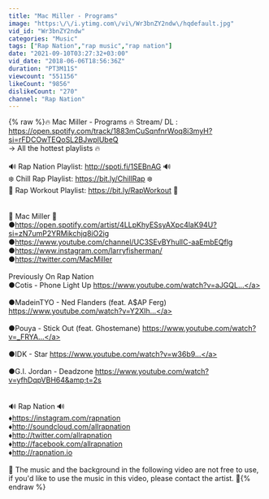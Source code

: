 ```yaml
---
title: "Mac Miller - Programs"
image: "https:\/\/i.ytimg.com\/vi\/Wr3bnZY2ndw\/hqdefault.jpg"
vid_id: "Wr3bnZY2ndw"
categories: "Music"
tags: ["Rap Nation","rap music","rap nation"]
date: "2021-09-10T03:27:32+03:00"
vid_date: "2018-06-06T18:56:36Z"
duration: "PT3M11S"
viewcount: "551156"
likeCount: "9856"
dislikeCount: "270"
channel: "Rap Nation"
---
```

{% raw %}🔥  Mac Miller - Programs 🔥  Stream/ DL : <a rel="nofollow" target="blank" href="https://open.spotify.com/track/1883mCuSqnfnrWoq8i3myH?si=rFDCOwTEQoSL2BJwplUbeQ">https://open.spotify.com/track/1883mCuSqnfnrWoq8i3myH?si=rFDCOwTEQoSL2BJwplUbeQ</a><br />→ All the hottest playlists 🔥<br /><br />🔊 Rap Nation Playlist: <a rel="nofollow" target="blank" href="http://spoti.fi/1SEBnAG">http://spoti.fi/1SEBnAG</a> 🔊<br />❄️ Chill Rap Playlist: <a rel="nofollow" target="blank" href="https://bit.ly/ChillRap">https://bit.ly/ChillRap</a> ❄️<br />💪 Rap Workout Playlist: <a rel="nofollow" target="blank" href="https://bit.ly/RapWorkout">https://bit.ly/RapWorkout</a> 💪<br /><br /><br />🎵  Mac Miller 🎵<br />●<a rel="nofollow" target="blank" href="https://open.spotify.com/artist/4LLpKhyESsyAXpc4laK94U?si=zN7umP2YRMikchjq8iO2ig">https://open.spotify.com/artist/4LLpKhyESsyAXpc4laK94U?si=zN7umP2YRMikchjq8iO2ig</a><br />●<a rel="nofollow" target="blank" href="https://www.youtube.com/channel/UC3SEvBYhullC-aaEmbEQflg">https://www.youtube.com/channel/UC3SEvBYhullC-aaEmbEQflg</a><br />●<a rel="nofollow" target="blank" href="https://www.instagram.com/larryfisherman/">https://www.instagram.com/larryfisherman/</a><br />●<a rel="nofollow" target="blank" href="https://twitter.com/MacMiller">https://twitter.com/MacMiller</a><br /><br />Previously On Rap Nation<br />●Cotis - Phone Light Up <a rel="nofollow" target="blank" href="https://www.youtube.com/watch?v=aJGQL...">https://www.youtube.com/watch?v=aJGQL...</a><br /><br />●MadeinTYO - Ned Flanders (feat. A$AP Ferg) <a rel="nofollow" target="blank" href="https://www.youtube.com/watch?v=Y2XIh...">https://www.youtube.com/watch?v=Y2XIh...</a><br /><br />●Pouya - Stick Out (feat. Ghostemane) <a rel="nofollow" target="blank" href="https://www.youtube.com/watch?v=_FRYA...">https://www.youtube.com/watch?v=_FRYA...</a><br /><br />●IDK - Star <a rel="nofollow" target="blank" href="https://www.youtube.com/watch?v=w36b9...">https://www.youtube.com/watch?v=w36b9...</a><br /><br />●G.I. Jordan - Deadzone <a rel="nofollow" target="blank" href="https://www.youtube.com/watch?v=yfhDqpVBH64&amp;t=2s">https://www.youtube.com/watch?v=yfhDqpVBH64&amp;t=2s</a><br /><br /><br />🔊 Rap Nation 🔊<br />♦<a rel="nofollow" target="blank" href="https://instagram.com/rapnation">https://instagram.com/rapnation</a><br />♦<a rel="nofollow" target="blank" href="http://soundcloud.com/allrapnation">http://soundcloud.com/allrapnation</a><br />♦<a rel="nofollow" target="blank" href="http://twitter.com/allrapnation">http://twitter.com/allrapnation</a><br />♦<a rel="nofollow" target="blank" href="http://facebook.com/allrapnation">http://facebook.com/allrapnation</a><br />♦<a rel="nofollow" target="blank" href="http://rapnation.io">http://rapnation.io</a><br /><br />🚫 The music and the background in the following video are not free to use, if you'd like to use the music in this video, please contact the artist. 🚫{% endraw %}
